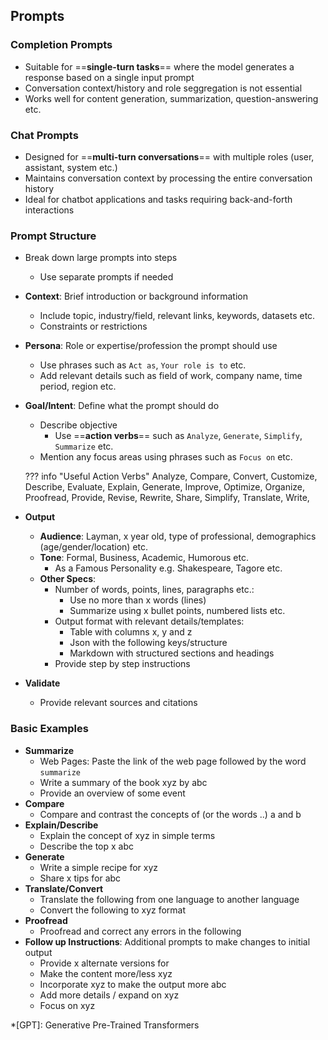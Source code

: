 ## Prompts

### Completion Prompts

- Suitable for ==**single-turn tasks**== where the model generates a response based on a single input prompt
- Conversation context/history and role seggregation is not essential
- Works well for content generation, summarization, question-answering etc.

### Chat Prompts

- Designed for ==**multi-turn conversations**== with multiple roles (user, assistant, system etc.)
- Maintains conversation context by processing the entire conversation history
- Ideal for chatbot applications and tasks requiring back-and-forth interactions

### Prompt Structure
- Break down large prompts into steps
    - Use separate prompts if needed
- **Context**: Brief introduction or background information
    - Include topic, industry/field, relevant links, keywords, datasets etc.
    - Constraints or restrictions
- **Persona**: Role or expertise/profession the prompt should use
    - Use phrases such as `Act as`, `Your role is to` etc.
    - Add relevant details such as field of work, company name, time period, region etc.
- **Goal/Intent**: Define what the prompt should do
    - Describe objective
        - Use ==**action verbs**== such as `Analyze`, `Generate`, `Simplify`, `Summarize` etc.
    - Mention any focus areas using phrases such as `Focus on` etc.

    ??? info "Useful Action Verbs"
        Analyze, Compare, Convert, Customize, Describe, Evaluate, Explain, Generate, Improve, Optimize, Organize, Proofread, Provide, Revise, Rewrite, Share, Simplify, Translate, Write,

- **Output**
    - **Audience**: Layman, x year old, type of professional, demographics (age/gender/location) etc.
    - **Tone**: Formal, Business, Academic, Humorous etc.
        - As a Famous Personality e.g. Shakespeare, Tagore etc.
    - **Other Specs**: 
        - Number of words, points, lines, paragraphs etc.: 
            - Use no more than x words (lines)
            - Summarize using x bullet points, numbered lists etc.
        - Output format with relevant details/templates: 
            - Table with columns x, y and z
            - Json with the following keys/structure
            - Markdown with structured sections and headings
        - Provide step by step instructions
- **Validate**
    - Provide relevant sources and citations

### Basic Examples
- **Summarize**
    - Web Pages: Paste the link of the web page followed by the word `summarize`
    - Write a summary of the book xyz by abc
    - Provide an overview of some event
- **Compare**
    - Compare and contrast the concepts of (or the words ..) a and b
- **Explain/Describe** 
    - Explain the concept of xyz in simple terms
    - Describe the top x abc
- **Generate**
    - Write a simple recipe for xyz
    - Share x tips for abc
- **Translate/Convert**
    - Translate the following from one language to another language
    - Convert the following to xyz format
- **Proofread**
    - Proofread and correct any errors in the following
- **Follow up Instructions**: Additional prompts to make changes to initial output
    - Provide x alternate versions for 
    - Make the content more/less xyz
    - Incorporate xyz to make the output more abc
    - Add more details / expand on xyz 
    - Focus on xyz


*[GPT]: Generative Pre-Trained Transformers